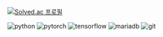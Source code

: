 [![Solved.ac 프로필](http://mazassumnida.wtf/api/v2/generate_badge?boj=dlrjs529)](https://solved.ac/dlrjs529)


 ![python](https://img.shields.io/badge/python-3776AB?style=for-the-badge&logo=python&logoColor=white) ![pytorch](https://img.shields.io/badge/pytorch-EE4C2C?style=for-the-badge&logo=pytorch&logoColor=white) ![tensorflow](https://img.shields.io/badge/tensorflow-FF6F00?style=for-the-badge&logo=tensorflow&logoColor=white) ![mariadb](https://img.shields.io/badge/mariadb-FEDA03?style=for-the-badge&logo=mariadb&logoColor=white) ![git](https://img.shields.io/badge/git-609926?style=for-the-badge&logo=git&logoColor=white) 
